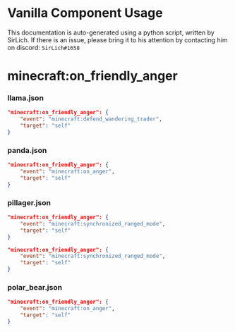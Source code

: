 # Vanilla Component Usage
This documentation is auto-generated using a python script, written by SirLich. If there is an issue, please bring it to his attention by contacting him on discord: `SirLich#1658`

# minecraft:on_friendly_anger
### llama.json
```JSON
"minecraft:on_friendly_anger": {
    "event": "minecraft:defend_wandering_trader",
    "target": "self"
}
```

### panda.json
```JSON
"minecraft:on_friendly_anger": {
    "event": "minecraft:on_anger",
    "target": "self"
}
```

### pillager.json
```JSON
"minecraft:on_friendly_anger": {
    "event": "minecraft:synchronized_ranged_mode",
    "target": "self"
}
```

```JSON
"minecraft:on_friendly_anger": {
    "event": "minecraft:synchronized_ranged_mode",
    "target": "self"
}
```

### polar_bear.json
```JSON
"minecraft:on_friendly_anger": {
    "event": "minecraft:on_anger",
    "target": "self"
}
```

